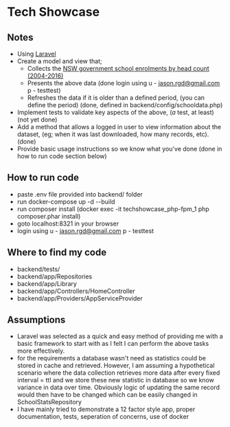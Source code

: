 # Tech Showcase

## Notes

* Using [Laravel](https://github.com/laravel/laravel)
* Create a model and view that;
   * Collects the [NSW government school enrolments by head count (2004-2016)](https://data.cese.nsw.gov.au/data/dataset/nsw-government-school-enrolments-by-head-count)
   * Presents the above data (done login using u - jason.rgd@gmail.com p - testtest)
   * Refreshes the data if it is older than a defined period, (you can define the period) (done, defined in backend/config/schooldata.php)
* Implement tests to validate key aspects of the above, (_a_ test, at least) (not yet done)
* Add a method that allows a logged in user to view information about the dataset, (eg; when it was last downloaded, how many records, etc). (done)
* Provide basic usage instructions so we know what you've done (done in how to run code section below)

## How to run code
* paste .env file provided into backend/ folder
* run docker-compose up -d --build 
* run composer install (docker exec -it techshowcase_php-fpm_1 php composer.phar install)
* goto localhost:8321 in your browser
* login using  u - jason.rgd@gmail.com p - testtest

## Where to find my code 
* backend/tests/
* backend/app/Repositories
* backend/app/Library
* backend/app/Controllers/HomeController
* backend/app/Providers/AppServiceProvider

## Assumptions

* Laravel was selected as a quick and easy method of providing me with a basic framework to start with as I felt I can perform the above tasks more effectively.
* for the requirements a database wasn't need as statistics could be stored in cache and retrieved. However, I am assuming a hypothetical scenario
  where the data collection retrieves more data after every fixed interval = ttl and we store these new statistic in database so we know variance in data over time.
  Obviously logic of updating the same record would then have to be changed which can be easily changed in SchoolStatsRepository
* I have mainly tried to demonstrate a 12 factor style app, proper documentation, tests, seperation of concerns, use of docker
